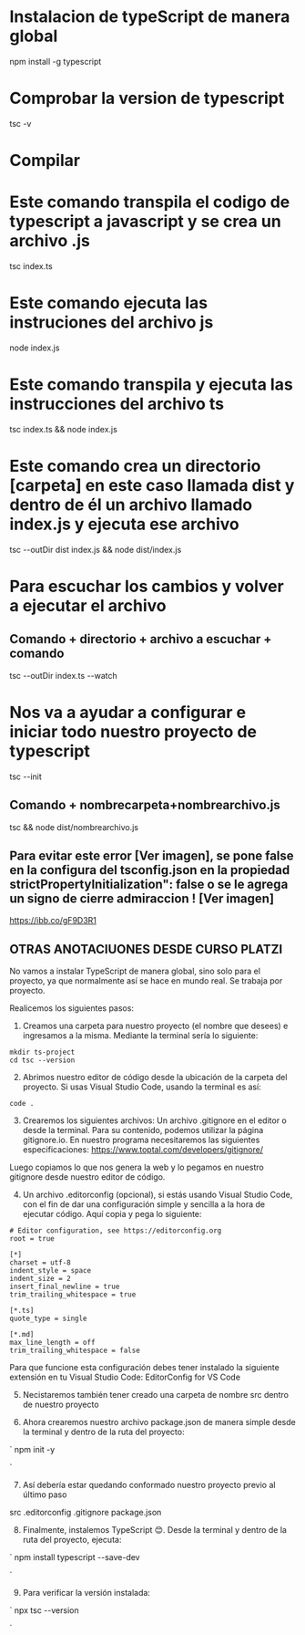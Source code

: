 # Instalacion de typeScript de manera global

npm install -g typescript

# Comprobar la version de typescript

tsc -v

# Compilar

# Este comando transpila el codigo de typescript a javascript y se crea un archivo .js

tsc index.ts

# Este comando ejecuta las instruciones del archivo js

node index.js

# Este comando transpila y ejecuta las instrucciones del archivo ts

tsc index.ts && node index.js

# Este comando crea un directorio [carpeta] en este caso llamada dist y dentro de él un archivo llamado index.js y ejecuta ese archivo

tsc --outDir dist index.js && node dist/index.js

# Para escuchar los cambios y volver a ejecutar el archivo

## Comando + directorio + archivo a escuchar + comando

tsc --outDir index.ts --watch

# Nos va a ayudar a configurar e iniciar todo nuestro proyecto de typescript

tsc --init

## Comando + nombrecarpeta+nombrearchivo.js

tsc && node dist/nombrearchivo.js

## Para evitar este error [Ver imagen], se pone false en la configura del tsconfig.json en la propiedad strictPropertyInitialization": false o se le agrega un signo de cierre admiraccion ! [Ver imagen]

https://ibb.co/gF9D3R1

## OTRAS ANOTACIUONES DESDE CURSO PLATZI

No vamos a instalar TypeScript de manera global, sino solo para el proyecto, ya que normalmente así se hace en mundo real. Se trabaja por proyecto.

Realicemos los siguientes pasos:

1. Creamos una carpeta para nuestro proyecto (el nombre que desees) e ingresamos a la misma. Mediante la terminal sería lo siguiente:

```
mkdir ts-project
cd tsc --version

```

2. Abrimos nuestro editor de código desde la ubicación de la carpeta del proyecto. Si usas Visual Studio Code, usando la terminal es así:

```
code .

```

3. Crearemos los siguientes archivos:
   Un archivo .gitignore en el editor o desde la terminal. Para su contenido, podemos utilizar la página gitignore.io. En nuestro programa necesitaremos las siguientes especificaciones: https://www.toptal.com/developers/gitignore/

Luego copiamos lo que nos genera la web y lo pegamos en nuestro gitignore desde nuestro editor de código.

4. Un archivo .editorconfig (opcional), si estás usando Visual Studio Code, con el fin de dar una configuración simple y sencilla a la hora de ejecutar código. Aquí copia y pega lo siguiente:

```
# Editor configuration, see https://editorconfig.org
root = true

[*]
charset = utf-8
indent_style = space
indent_size = 2
insert_final_newline = true
trim_trailing_whitespace = true

[*.ts]
quote_type = single

[*.md]
max_line_length = off
trim_trailing_whitespace = false

```

Para que funcione esta configuración debes tener instalado la siguiente extensión en tu Visual Studio Code: EditorConfig for VS Code

5. Necistaremos también tener creado una carpeta de nombre src dentro de nuestro proyecto

6. Ahora crearemos nuestro archivo package.json de manera simple desde la terminal y dentro de la ruta del proyecto:

`
npm init -y

`

7. Así debería estar quedando conformado nuestro proyecto previo al último paso

src
.editorconfig
.gitignore
package.json

8. Finalmente, instalemos TypeScript 😊. Desde la terminal y dentro de la ruta del proyecto, ejecuta:

`
npm install typescript --save-dev

`

9. Para verificar la versión instalada:

`
npx tsc --version

`
